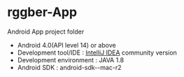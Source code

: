 # rggber-App
Android App project folder

- Android 4.0(API level 14) or above
- Development tool/IDE : [IntelliJ IDEA][1] community version
- Development environment : JAVA 1.8
- Android SDK : android-sdk--mac-r2

[1]:https://www.jetbrains.com/idea/#chooseYourEdition
